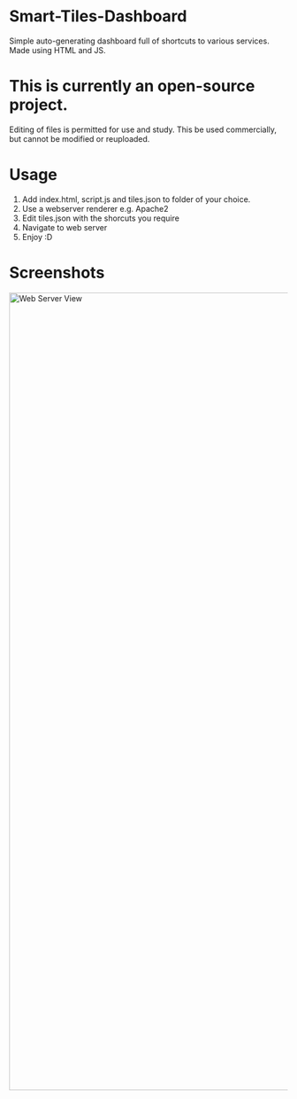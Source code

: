 # Smart-Tiles-Dashboard
Simple auto-generating dashboard full of shortcuts to various services. Made using HTML and JS.

# This is currently an open-source project.
Editing of files is permitted for use and study. This be used commercially, but cannot be modified or reuploaded.

# Usage

1. Add index.html, script.js and tiles.json to folder of your choice.
2. Use a webserver renderer e.g. Apache2
3. Edit tiles.json with the shorcuts you require
4. Navigate to web server
5. Enjoy :D

# Screenshots

<img width="1440" alt="Web Server View" src="https://github.com/user-attachments/assets/2dbd0807-aa29-4066-b260-b1b25c4802cc">
